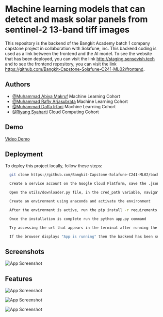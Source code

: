 
# Machine learning models that can detect and mask solar panels from sentinel-2 13-band tiff images

This repository is the backend of the Bangkit Academy batch 1 company capstone project in collaboration with Solafune, inc. This backend coding is used as a link between the frontend and the AI ​​model. To see the website that has been deployed, you can visit the link http://staging.sensevish.tech and to see the frontend repository, you can visit the link https://github.com/Bangkit-Capstone-Solafune-C241-ML02/frontend.


## Authors

- [@Muhammad Abiya Makruf](https://www.github.com/AbiyaMakruf) Machine Learning Cohort
- [@Muhammad Rafly Arjasubrata](https://www.github.com/MuhRaflyArj) Machine Learning Cohort
- [@Muhammad Daffa Irfani](https://github.com/earfunnyy) Machine Learning Cohort
- [@Riyang Syaharti](https://github.com/Riyang7) Cloud Computing Cohort


## Demo

[Video Demo](https://youtu.be/DiSfKjOgrfk)


## Deployment

To deploy this project locally, follow these steps:

```bash
  git clone https://github.com/Bangkit-Capstone-Solafune-C241-ML02/backend.git
```

```bash
  Create a service account on the Google Cloud Platform, save the .json created and save it in the utils/json folder
```

```bash
  Open the utils/downloader.py file, in the cred_path variable, navigate to the .json file that you created
```

```bash
  Create an environment using anaconda and activate the environment 
```

```bash
  After the environment is active, run the pip install -r requirements.txt command in the terminal
```

```bash
  Once the installation is complete run the python app.py command
```

```bash
  Try accessing the url that appears in the terminal after running the python app.py command
```

```bash
  If the browser displays "App is running" then the backend has been successfully run
```


## Screenshots

![App Screenshot](https://storage.googleapis.com/asset-about/backend1.png)


## Features

![App Screenshot](https://storage.googleapis.com/asset-about/Frame_1.png)

![App Screenshot](https://storage.googleapis.com/asset-about/Frame_2.png)

![App Screenshot](https://storage.googleapis.com/asset-about/Frame_3.png)

